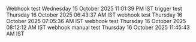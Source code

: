 Webhook test Wednesday 15 October 2025 11:01:39 PM IST
trigger test Thursday 16 October 2025 06:43:37 AM IST
webhook test Thursday 16 October 2025 07:05:36 AM IST
webhook test Thursday 16 October 2025 08:12:12 AM IST
webhook manual test Thursday 16 October 2025 11:45:43 AM IST
